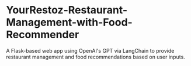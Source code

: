 # YourRestoz-Restaurant-Management-with-Food-Recommender
A Flask-based web app using OpenAI's GPT via LangChain to provide restaurant management and food recommendations based on user inputs.
